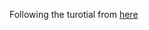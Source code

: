 Following the turotial from [here](https://www.apollographql.com/docs/apollo-server/getting-started#step-2-install-dependencies)

